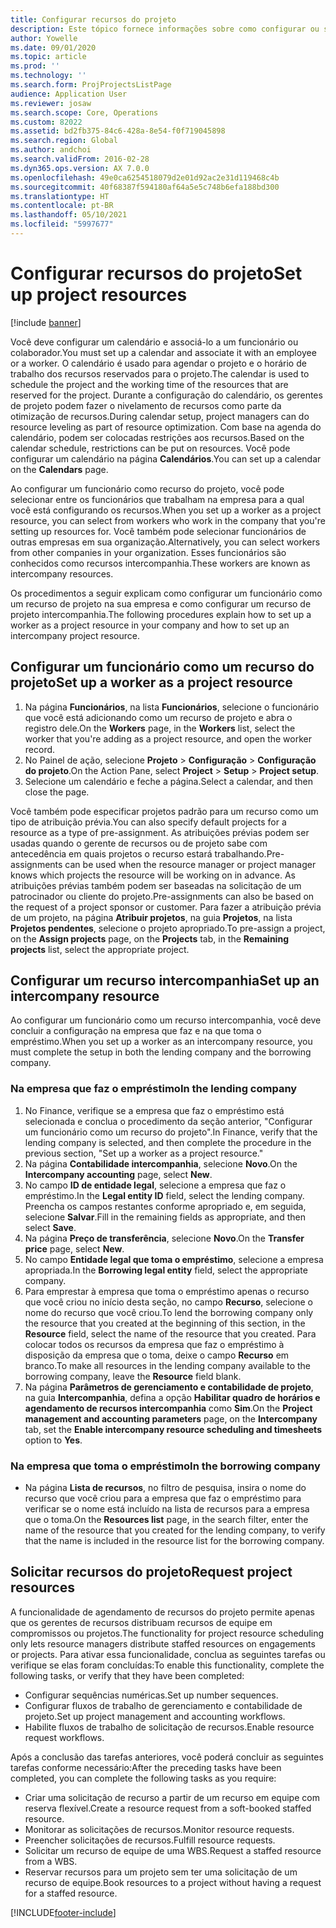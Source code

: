 ```yaml
---
title: Configurar recursos do projeto
description: Este tópico fornece informações sobre como configurar ou solicitar recursos do projeto.
author: Yowelle
ms.date: 09/01/2020
ms.topic: article
ms.prod: ''
ms.technology: ''
ms.search.form: ProjProjectsListPage
audience: Application User
ms.reviewer: josaw
ms.search.scope: Core, Operations
ms.custom: 82022
ms.assetid: bd2fb375-84c6-428a-8e54-f0f719045898
ms.search.region: Global
ms.author: andchoi
ms.search.validFrom: 2016-02-28
ms.dyn365.ops.version: AX 7.0.0
ms.openlocfilehash: 49e0ca6254518079d2e01d92ac2e31d119468c4b
ms.sourcegitcommit: 40f68387f594180af64a5e5c748b6efa188bd300
ms.translationtype: HT
ms.contentlocale: pt-BR
ms.lasthandoff: 05/10/2021
ms.locfileid: "5997677"
---
```

# <a name="set-up-project-resources"></a><span data-ttu-id="250e9-103">Configurar recursos do projeto</span><span class="sxs-lookup"><span data-stu-id="250e9-103">Set up project resources</span></span>

[!include [banner](../includes/banner.md)]

<span data-ttu-id="250e9-104">Você deve configurar um calendário e associá-lo a um funcionário ou colaborador.</span><span class="sxs-lookup"><span data-stu-id="250e9-104">You must set up a calendar and associate it with an employee or a worker.</span></span> <span data-ttu-id="250e9-105">O calendário é usado para agendar o projeto e o horário de trabalho dos recursos reservados para o projeto.</span><span class="sxs-lookup"><span data-stu-id="250e9-105">The calendar is used to schedule the project and the working time of the resources that are reserved for the project.</span></span> <span data-ttu-id="250e9-106">Durante a configuração do calendário, os gerentes de projeto podem fazer o nivelamento de recursos como parte da otimização de recursos.</span><span class="sxs-lookup"><span data-stu-id="250e9-106">During calendar setup, project managers can do resource leveling as part of resource optimization.</span></span> <span data-ttu-id="250e9-107">Com base na agenda do calendário, podem ser colocadas restrições aos recursos.</span><span class="sxs-lookup"><span data-stu-id="250e9-107">Based on the calendar schedule, restrictions can be put on resources.</span></span> <span data-ttu-id="250e9-108">Você pode configurar um calendário na página **Calendários**.</span><span class="sxs-lookup"><span data-stu-id="250e9-108">You can set up a calendar on the **Calendars** page.</span></span>

<span data-ttu-id="250e9-109">Ao configurar um funcionário como recurso do projeto, você pode selecionar entre os funcionários que trabalham na empresa para a qual você está configurando os recursos.</span><span class="sxs-lookup"><span data-stu-id="250e9-109">When you set up a worker as a project resource, you can select from workers who work in the company that you're setting up resources for.</span></span> <span data-ttu-id="250e9-110">Você também pode selecionar funcionários de outras empresas em sua organização.</span><span class="sxs-lookup"><span data-stu-id="250e9-110">Alternatively, you can select workers from other companies in your organization.</span></span> <span data-ttu-id="250e9-111">Esses funcionários são conhecidos como recursos intercompanhia.</span><span class="sxs-lookup"><span data-stu-id="250e9-111">These workers are known as intercompany resources.</span></span>

<span data-ttu-id="250e9-112">Os procedimentos a seguir explicam como configurar um funcionário como um recurso de projeto na sua empresa e como configurar um recurso de projeto intercompanhia.</span><span class="sxs-lookup"><span data-stu-id="250e9-112">The following procedures explain how to set up a worker as a project resource in your company and how to set up an intercompany project resource.</span></span>

## <a name="set-up-a-worker-as-a-project-resource"></a><span data-ttu-id="250e9-113">Configurar um funcionário como um recurso do projeto</span><span class="sxs-lookup"><span data-stu-id="250e9-113">Set up a worker as a project resource</span></span>

1. <span data-ttu-id="250e9-114">Na página **Funcionários**, na lista **Funcionários**, selecione o funcionário que você está adicionando como um recurso de projeto e abra o registro dele.</span><span class="sxs-lookup"><span data-stu-id="250e9-114">On the **Workers** page, in the **Workers** list, select the worker that you're adding as a project resource, and open the worker record.</span></span>
2. <span data-ttu-id="250e9-115">No Painel de ação, selecione **Projeto** &gt; **Configuração** &gt; **Configuração do projeto**.</span><span class="sxs-lookup"><span data-stu-id="250e9-115">On the Action Pane, select **Project** &gt; **Setup** &gt; **Project setup**.</span></span>
3. <span data-ttu-id="250e9-116">Selecione um calendário e feche a página.</span><span class="sxs-lookup"><span data-stu-id="250e9-116">Select a calendar, and then close the page.</span></span>

<span data-ttu-id="250e9-117">Você também pode especificar projetos padrão para um recurso como um tipo de atribuição prévia.</span><span class="sxs-lookup"><span data-stu-id="250e9-117">You can also specify default projects for a resource as a type of pre-assignment.</span></span> <span data-ttu-id="250e9-118">As atribuições prévias podem ser usadas quando o gerente de recursos ou de projeto sabe com antecedência em quais projetos o recurso estará trabalhando.</span><span class="sxs-lookup"><span data-stu-id="250e9-118">Pre-assignments can be used when the resource manager or project manager knows which projects the resource will be working on in advance.</span></span> <span data-ttu-id="250e9-119">As atribuições prévias também podem ser baseadas na solicitação de um patrocinador ou cliente do projeto.</span><span class="sxs-lookup"><span data-stu-id="250e9-119">Pre-assignments can also be based on the request of a project sponsor or customer.</span></span> <span data-ttu-id="250e9-120">Para fazer a atribuição prévia de um projeto, na página **Atribuir projetos**, na guia **Projetos**, na lista **Projetos pendentes**, selecione o projeto apropriado.</span><span class="sxs-lookup"><span data-stu-id="250e9-120">To pre-assign a project, on the **Assign projects** page, on the **Projects** tab, in the **Remaining projects** list, select the appropriate project.</span></span>

## <a name="set-up-an-intercompany-resource"></a><span data-ttu-id="250e9-121">Configurar um recurso intercompanhia</span><span class="sxs-lookup"><span data-stu-id="250e9-121">Set up an intercompany resource</span></span>

<span data-ttu-id="250e9-122">Ao configurar um funcionário como um recurso intercompanhia, você deve concluir a configuração na empresa que faz e na que toma o empréstimo.</span><span class="sxs-lookup"><span data-stu-id="250e9-122">When you set up a worker as an intercompany resource, you must complete the setup in both the lending company and the borrowing company.</span></span>

### <a name="in-the-lending-company"></a><span data-ttu-id="250e9-123">Na empresa que faz o empréstimo</span><span class="sxs-lookup"><span data-stu-id="250e9-123">In the lending company</span></span>

1. <span data-ttu-id="250e9-124">No Finance, verifique se a empresa que faz o empréstimo está selecionada e conclua o procedimento da seção anterior, "Configurar um funcionário como um recurso do projeto".</span><span class="sxs-lookup"><span data-stu-id="250e9-124">In Finance, verify that the lending company is selected, and then complete the procedure in the previous section, "Set up a worker as a project resource."</span></span>
2. <span data-ttu-id="250e9-125">Na página **Contabilidade intercompanhia**, selecione **Novo**.</span><span class="sxs-lookup"><span data-stu-id="250e9-125">On the **Intercompany accounting** page, select **New**.</span></span>
3. <span data-ttu-id="250e9-126">No campo **ID de entidade legal**, selecione a empresa que faz o empréstimo.</span><span class="sxs-lookup"><span data-stu-id="250e9-126">In the **Legal entity ID** field, select the lending company.</span></span> <span data-ttu-id="250e9-127">Preencha os campos restantes conforme apropriado e, em seguida, selecione **Salvar**.</span><span class="sxs-lookup"><span data-stu-id="250e9-127">Fill in the remaining fields as appropriate, and then select **Save**.</span></span>
4. <span data-ttu-id="250e9-128">Na página **Preço de transferência**, selecione **Novo**.</span><span class="sxs-lookup"><span data-stu-id="250e9-128">On the **Transfer price** page, select **New**.</span></span>
5. <span data-ttu-id="250e9-129">No campo **Entidade legal que toma o empréstimo**, selecione a empresa apropriada.</span><span class="sxs-lookup"><span data-stu-id="250e9-129">In the **Borrowing legal entity** field, select the appropriate company.</span></span>
6. <span data-ttu-id="250e9-130">Para emprestar à empresa que toma o empréstimo apenas o recurso que você criou no início desta seção, no campo **Recurso**, selecione o nome do recurso que você criou.</span><span class="sxs-lookup"><span data-stu-id="250e9-130">To lend the borrowing company only the resource that you created at the beginning of this section, in the **Resource** field, select the name of the resource that you created.</span></span> <span data-ttu-id="250e9-131">Para colocar todos os recursos da empresa que faz o empréstimo à disposição da empresa que o toma, deixe o campo **Recurso** em branco.</span><span class="sxs-lookup"><span data-stu-id="250e9-131">To make all resources in the lending company available to the borrowing company, leave the **Resource** field blank.</span></span>
7. <span data-ttu-id="250e9-132">Na página **Parâmetros de gerenciamento e contabilidade de projeto**, na guia **Intercompanhia**, defina a opção **Habilitar quadro de horários e agendamento de recursos intercompanhia** como **Sim**.</span><span class="sxs-lookup"><span data-stu-id="250e9-132">On the **Project management and accounting parameters** page, on the **Intercompany** tab, set the **Enable intercompany resource scheduling and timesheets** option to **Yes**.</span></span>

### <a name="in-the-borrowing-company"></a><span data-ttu-id="250e9-133">Na empresa que toma o empréstimo</span><span class="sxs-lookup"><span data-stu-id="250e9-133">In the borrowing company</span></span>

- <span data-ttu-id="250e9-134">Na página **Lista de recursos**, no filtro de pesquisa, insira o nome do recurso que você criou para a empresa que faz o empréstimo para verificar se o nome está incluído na lista de recursos para a empresa que o toma.</span><span class="sxs-lookup"><span data-stu-id="250e9-134">On the **Resources list** page, in the search filter, enter the name of the resource that you created for the lending company, to verify that the name is included in the resource list for the borrowing company.</span></span>

## <a name="request-project-resources"></a><span data-ttu-id="250e9-135">Solicitar recursos do projeto</span><span class="sxs-lookup"><span data-stu-id="250e9-135">Request project resources</span></span>
<span data-ttu-id="250e9-136">A funcionalidade de agendamento de recursos do projeto permite apenas que os gerentes de recursos distribuam recursos de equipe em compromissos ou projetos.</span><span class="sxs-lookup"><span data-stu-id="250e9-136">The functionality for project resource scheduling only lets resource managers distribute staffed resources on engagements or projects.</span></span> <span data-ttu-id="250e9-137">Para ativar essa funcionalidade, conclua as seguintes tarefas ou verifique se elas foram concluídas:</span><span class="sxs-lookup"><span data-stu-id="250e9-137">To enable this functionality, complete the following tasks, or verify that they have been completed:</span></span>

- <span data-ttu-id="250e9-138">Configurar sequências numéricas.</span><span class="sxs-lookup"><span data-stu-id="250e9-138">Set up number sequences.</span></span>
- <span data-ttu-id="250e9-139">Configurar fluxos de trabalho de gerenciamento e contabilidade de projeto.</span><span class="sxs-lookup"><span data-stu-id="250e9-139">Set up project management and accounting workflows.</span></span>
- <span data-ttu-id="250e9-140">Habilite fluxos de trabalho de solicitação de recursos.</span><span class="sxs-lookup"><span data-stu-id="250e9-140">Enable resource request workflows.</span></span>

<span data-ttu-id="250e9-141">Após a conclusão das tarefas anteriores, você poderá concluir as seguintes tarefas conforme necessário:</span><span class="sxs-lookup"><span data-stu-id="250e9-141">After the preceding tasks have been completed, you can complete the following tasks as you require:</span></span>

- <span data-ttu-id="250e9-142">Criar uma solicitação de recurso a partir de um recurso em equipe com reserva flexível.</span><span class="sxs-lookup"><span data-stu-id="250e9-142">Create a resource request from a soft-booked staffed resource.</span></span>
- <span data-ttu-id="250e9-143">Monitorar as solicitações de recursos.</span><span class="sxs-lookup"><span data-stu-id="250e9-143">Monitor resource requests.</span></span>
- <span data-ttu-id="250e9-144">Preencher solicitações de recursos.</span><span class="sxs-lookup"><span data-stu-id="250e9-144">Fulfill resource requests.</span></span>
- <span data-ttu-id="250e9-145">Solicitar um recurso de equipe de uma WBS.</span><span class="sxs-lookup"><span data-stu-id="250e9-145">Request a staffed resource from a WBS.</span></span>
- <span data-ttu-id="250e9-146">Reservar recursos para um projeto sem ter uma solicitação de um recurso de equipe.</span><span class="sxs-lookup"><span data-stu-id="250e9-146">Book resources to a project without having a request for a staffed resource.</span></span>


[!INCLUDE[footer-include](../includes/footer-banner.md)]